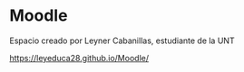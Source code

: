 # Moodle

Espacio creado por Leyner Cabanillas, estudiante de la UNT

https://leyeduca28.github.io/Moodle/
